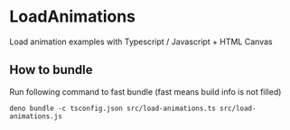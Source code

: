 # LoadAnimations
 Load animation examples with Typescript / Javascript + HTML Canvas

## How to bundle

Run following command to fast bundle (fast means build info is not filled)
```
deno bundle -c tsconfig.json src/load-animations.ts src/load-animations.js
```